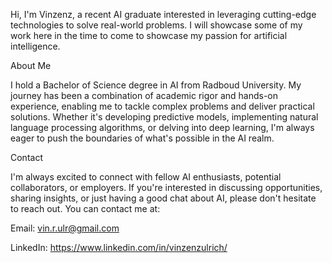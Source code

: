 Hi, I'm Vinzenz, a recent AI graduate interested in leveraging cutting-edge technologies to solve real-world problems.
I will showcase some of my work here in the time to come to showcase my passion for artificial intelligence.


About Me

I hold a Bachelor of Science degree in AI from Radboud University.
My journey has been a combination of academic rigor and hands-on experience, enabling me to tackle complex problems and deliver practical solutions.
Whether it's developing predictive models, implementing natural language processing algorithms, or delving into deep learning, I'm always eager to push the boundaries of what's possible in the AI realm.

Contact

I'm always excited to connect with fellow AI enthusiasts, potential collaborators, or employers. If you're interested in discussing opportunities, sharing insights, or just having a good chat about AI, please don't hesitate to reach out. You can contact me at:

Email: vin.r.ulr@gmail.com

LinkedIn: https://www.linkedin.com/in/vinzenzulrich/
